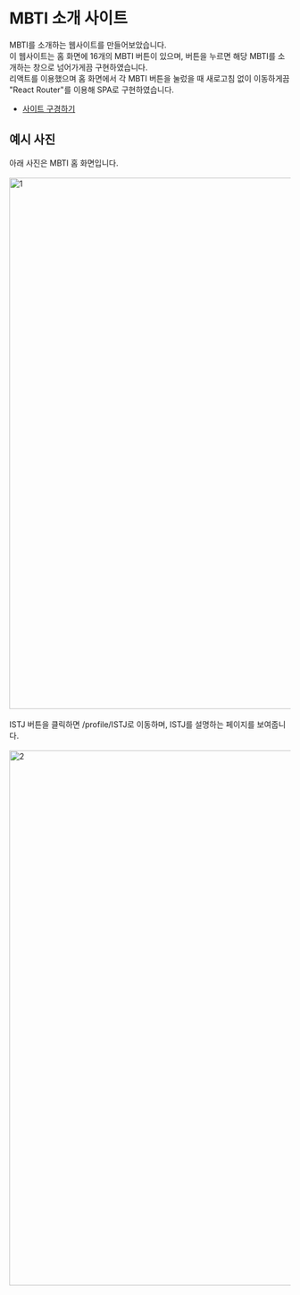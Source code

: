 # MBTI 소개 사이트
MBTI를 소개하는 웹사이트를 만들어보았습니다.<br>
이 웹사이트는 홈 화면에 16개의 MBTI 버튼이 있으며, 버튼을 누르면 해당 MBTI를 소개하는 창으로 넘어가게끔 구현하였습니다.<br>
리액트를 이용했으며 홈 화면에서 각 MBTI 버튼을 눌렀을 때 새로고침 없이 이동하게끔 "React Router"를 이용해 SPA로 구현하였습니다.<br>
- [사이트 구경하기](https://neul0129.github.io/mbti_project/)

## 예시 사진<br>
아래 사진은 MBTI 홈 화면입니다.
<br>
<br>
<img width="949" alt="1" src="https://user-images.githubusercontent.com/69149030/154356530-4f154ff7-adb4-47e1-adf8-c31385be41d1.png">
<br>
<br>
ISTJ 버튼을 클릭하면 /profile/ISTJ로 이동하며, ISTJ를 설명하는 페이지를 보여줍니다.
<br>
<br>
<img width="956" alt="2" src="https://user-images.githubusercontent.com/69149030/154356532-853b0b97-9a6c-4a3b-8ad9-af2401997028.png">
